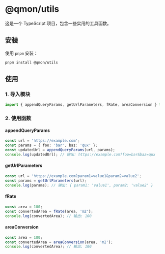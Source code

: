 # @qmon/utils

这是一个 TypeScript 项目，包含一些实用的工具函数。

## 安装

使用 `pnpm` 安装：

```bash
pnpm install @qmon/utils
```

## 使用

### 1. 导入模块

```typescript
import { appendQueryParams, getUrlParameters, fRate, areaConversion } from '@qmon/utils';
```

### 2. 使用函数

#### appendQueryParams

```typescript
const url = 'https://example.com';
const params = { foo: 'bar', baz: 'qux' };
const updatedUrl = appendQueryParams(url, params);
console.log(updatedUrl); // 输出: https://example.com?foo=bar&baz=qux
```

#### getUrlParameters

```typescript
const url = 'https://example.com?param1=value1&param2=value2';
const params = getUrlParameters(url);
console.log(params); // 输出: { param1: 'value1', param2: 'value2' }
```

#### fRate

```typescript
const area = 100;
const convertedArea = fRate(area, 'm2');
console.log(convertedArea); // 输出: 100
```

#### areaConversion

```typescript
const area = 100;
const convertedArea = areaConversion(area, 'm2');
console.log(convertedArea); // 输出: 100
```
